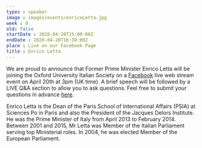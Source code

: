 ```yaml
---
types : speaker
image : images/events/enricoLetta.jpg
week : 0
old: false
startDate : 2020-04-20T15:00:00Z
endDate : 2020-04-20T16:30:00Z
place : Live on our Facebook Page
title : Enrico Letta
---
```


We are proud to announce that Former Prime Minister Enrico Letta will be joining the Oxford University Italian Society on a [Facebook](https://www.facebook.com/OxfordUniversityItalianSociety) live web stream event on April 20th at 3pm (UK time).
A brief speech will be followed by a LIVE Q&A section to allow you to ask questions. Feel free to submit your questions in advance [here](https://corexmssqfzhpqrl5x5t.fra1.qualtrics.com/jfe/form/SV_01DKofN2FRVcqI5).

Enrico Letta is the Dean of the Paris School of International Affairs (PSIA) at Sciences Po in Paris and also the President of the Jacques Delors Institute.
He was the Prime Minister of Italy from April 2013 to February 2014. Between 2001 and 2015, Mr Letta was Member of the Italian Parliament serving top Ministerial roles. In 2004, he was elected Member of the European Parliament.
